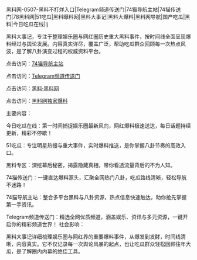 #
黑料网-0507-黑料不打烊入口|Telegram频道传送门|74猫导航主站|74猫传送门|78黑料网|51吃瓜|黑料曝料网|黑料大事记|黑料大爆料|黑料网导航|国产吃瓜|黑料|今日吃瓜在线|lj

黑料大事记，专注于整理娱乐圈与网红圈历史重大黑料事件，按时间线全面呈现爆料经过与舆论发展。内容真实详尽，覆盖广泛，帮助吃瓜群众回顾每一次热点风波，是了解八卦演变过程的权威资料平台。


点击访问：<a href="https://74mao.com/">74猫导航主站</a>

点击访问：<a href="https://74mao.com/">Telegram频道传送门</a>

点击访问：<a href="https://ert-6he.pages.dev/">黑料·黑料网</a>

点击访问：<a href="https://qfwfg.pages.dev/">黑料网独家爆料</a>

主要内容：

今日吃瓜在线：第一时间捕捉娱乐圈最新风向，网红爆料极速送达，每日话题持续更新，精彩不停歇！

51吃瓜：专注明星热搜与重大事件，实时爆料推送，是你掌握八卦节奏的高效入口。

黑料专区：深挖幕后秘密，揭露隐藏真相，带你看透流量背后的不为人知。

74猫传送门：一键直达爆料源头，汇聚全网热门八卦，吃瓜路线清晰，轻松导航不迷路！

74猫导航主站：整合多平台黑料与八卦资源，热点信息快速触达，助你抢先掌握第一手资讯。

Telegram频道传送门：精选全网优质频道，涵盖娱乐、资讯与多元资源，一键开启你的精彩频道世界！
社会影响：

黑料大事记详细梳理娱乐圈与网红界的重要爆料事件，从爆发到发酵，时间线清晰，内容真实。它不仅记录每一次舆论风暴的起点，也让吃瓜群众轻松回顾往年大瓜，是了解圈内内幕的绝佳工具。

<span style="display:none;">[Canonical link](https://github.com/mb07052025/8111 ）</span>
